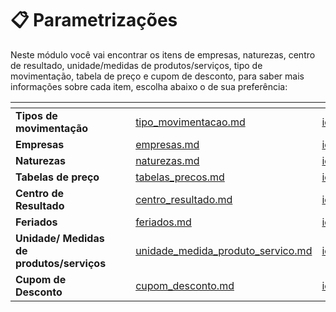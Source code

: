 # 📋 Parametrizações

Neste módulo você vai encontrar os itens de empresas, naturezas, centro de resultado, unidade/medidas de produtos/serviços, tipo de movimentação, tabela de preço e cupom de desconto, para saber mais informações sobre cada item, escolha abaixo o de sua preferência:

<table data-view="cards">
    <thead>
        <tr>
            <th></th>
            <th></th>
            <th></th>
            <th data-hidden data-card-target data-type="content-ref"></th>
            <th data-hidden data-card-cover data-type="files"></th>
        </tr>
    </thead>
        <tbody>
            <tr>
                <td>
                    <strong>Tipos de movimentação</strong>
                </td>
                <td></td>
                <td></td>
                <td>
                    <a href="/erp-v2/funcionalidades/parametrizacao/tipo_movimentacao.md">tipo_movimentacao.md</a>
                </td>
                <td>
                    <a href="/erp-v2/assets/funcionalidades/icon_movimentacao.png">icon_movimentacao.png</a>
                </td>
            </tr>
            <tr>
                <td>
                    <strong>Empresas</strong>
                </td>
                <td></td>
                <td></td>
                <td>
                    <a href="/erp-v2/funcionalidades/parametrizacao/empresas.md">empresas.md</a>
                </td>
                <td>
                    <a href="/erp-v2/assets/funcionalidades/icon_empresas.png">icon_empresas.png</a>
                </td>
            </tr>
            <tr>
                <td>
                    <strong>Naturezas</strong>
                </td>
                <td></td>
                <td></td>
                <td>
                    <a href="/erp-v2/funcionalidades/parametrizacao/naturezas.md">naturezas.md</a>
                </td>
                <td>
                    <a href="/erp-v2/assets/funcionalidades/icon_naturezas.png">icon_naturezas.png</a>
                </td>
            </tr>
            <tr>
                <td>
                    <strong>Tabelas de preço</strong>
                </td>
                <td></td>
                <td></td>
                <td>
                    <a href="/erp-v2/funcionalidades/parametrizacao/tabelas_precos.md">tabelas_precos.md</a>
                </td>
                <td>
                    <a href="/erp-v2/assets/funcionalidades/icon_tabelas.png">icon_tabelas.png</a>
                </td>
            </tr>
            <tr>
                <td>
                    <strong>Centro de Resultado</strong>
                </td>
                <td></td>
                <td></td>
                <td>
                    <a href="/erp-v2/funcionalidades/parametrizacao/centro_resultado.md">centro_resultado.md</a>
                </td>
                <td>
                    <a href="/erp-v2/assets/funcionalidades/icon_comercial.png">icon_comercial.png</a>
                </td>
            </tr>
            <tr>
                <td>
                    <strong>Feriados</strong>
                </td>
                <td></td>
                <td></td>
                <td>
                    <a href="/erp-v2/funcionalidades/parametrizacao/feriados.md">feriados.md</a>
                </td>
                <td>
                    <a href="/erp-v2/assets/funcionalidades/icon_feriados.png">icon_feriados.png</a>
                </td>
            </tr>
            <tr>
                <td>
                    <strong>Unidade/ Medidas de produtos/serviços</strong>
                </td>
                <td></td>
                <td></td>
                <td>
                    <a href="/erp-v2/funcionalidades/parametrizacao/unidade_medida_produto_servico.md">unidade_medida_produto_servico.md</a>
                </td>
                <td>
                    <a href="/erp-v2/assets/funcionalidades/icon_regua.png">icon_regua.png</a>
                </td>
            </tr>
            <tr>
                <td>
                    <strong>Cupom de Desconto</strong>
                </td>
                <td></td>
                <td></td>
                <td>
                    <a href="/erp-v2/funcionalidades/parametrizacao/cupom_desconto.md">cupom_desconto.md</a>
                </td>
                <td>
                    <a href="/erp-v2/assets/funcionalidades/icon_voucherss.png">icon_voucherss.png</a>
                </td>
            </tr>
        </tbody>
</table>